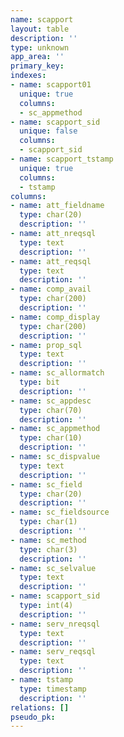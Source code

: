 ```yaml
---
name: scapport
layout: table
description: ''
type: unknown
app_area: ''
primary_key: 
indexes:
- name: scapport01
  unique: true
  columns:
  - sc_appmethod
- name: scapport_sid
  unique: false
  columns:
  - scapport_sid
- name: scapport_tstamp
  unique: true
  columns:
  - tstamp
columns:
- name: att_fieldname
  type: char(20)
  description: ''
- name: att_nreqsql
  type: text
  description: ''
- name: att_reqsql
  type: text
  description: ''
- name: comp_avail
  type: char(200)
  description: ''
- name: comp_display
  type: char(200)
  description: ''
- name: prop_sql
  type: text
  description: ''
- name: sc_allormatch
  type: bit
  description: ''
- name: sc_appdesc
  type: char(70)
  description: ''
- name: sc_appmethod
  type: char(10)
  description: ''
- name: sc_dispvalue
  type: text
  description: ''
- name: sc_field
  type: char(20)
  description: ''
- name: sc_fieldsource
  type: char(1)
  description: ''
- name: sc_method
  type: char(3)
  description: ''
- name: sc_selvalue
  type: text
  description: ''
- name: scapport_sid
  type: int(4)
  description: ''
- name: serv_nreqsql
  type: text
  description: ''
- name: serv_reqsql
  type: text
  description: ''
- name: tstamp
  type: timestamp
  description: ''
relations: []
pseudo_pk: 
---
```


